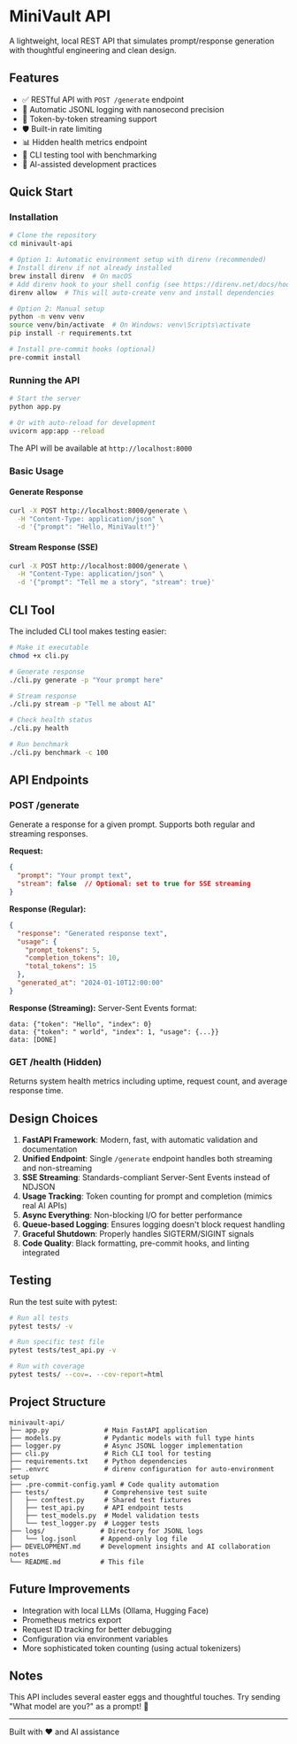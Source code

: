 # MiniVault API

A lightweight, local REST API that simulates prompt/response generation with thoughtful engineering and clean design.

## Features

- ✅ RESTful API with `POST /generate` endpoint
- 📝 Automatic JSONL logging with nanosecond precision
- 🚀 Token-by-token streaming support
- 🛡️ Built-in rate limiting
- 📊 Hidden health metrics endpoint
- 🎯 CLI testing tool with benchmarking
- 🤖 AI-assisted development practices

## Quick Start

### Installation

```bash
# Clone the repository
cd minivault-api

# Option 1: Automatic environment setup with direnv (recommended)
# Install direnv if not already installed
brew install direnv  # On macOS
# Add direnv hook to your shell config (see https://direnv.net/docs/hook.html)
direnv allow  # This will auto-create venv and install dependencies

# Option 2: Manual setup
python -m venv venv
source venv/bin/activate  # On Windows: venv\Scripts\activate
pip install -r requirements.txt

# Install pre-commit hooks (optional)
pre-commit install
```

### Running the API

```bash
# Start the server
python app.py

# Or with auto-reload for development
uvicorn app:app --reload
```

The API will be available at `http://localhost:8000`

### Basic Usage

#### Generate Response

```bash
curl -X POST http://localhost:8000/generate \
  -H "Content-Type: application/json" \
  -d '{"prompt": "Hello, MiniVault!"}'
```

#### Stream Response (SSE)

```bash
curl -X POST http://localhost:8000/generate \
  -H "Content-Type: application/json" \
  -d '{"prompt": "Tell me a story", "stream": true}'
```

## CLI Tool

The included CLI tool makes testing easier:

```bash
# Make it executable
chmod +x cli.py

# Generate response
./cli.py generate -p "Your prompt here"

# Stream response
./cli.py stream -p "Tell me about AI"

# Check health status
./cli.py health

# Run benchmark
./cli.py benchmark -c 100
```

## API Endpoints

### POST /generate
Generate a response for a given prompt. Supports both regular and streaming responses.

**Request:**
```json
{
  "prompt": "Your prompt text",
  "stream": false  // Optional: set to true for SSE streaming
}
```

**Response (Regular):**
```json
{
  "response": "Generated response text",
  "usage": {
    "prompt_tokens": 5,
    "completion_tokens": 10,
    "total_tokens": 15
  },
  "generated_at": "2024-01-10T12:00:00"
}
```

**Response (Streaming):**
Server-Sent Events format:
```
data: {"token": "Hello", "index": 0}
data: {"token": " world", "index": 1, "usage": {...}}
data: [DONE]
```

### GET /health (Hidden)
Returns system health metrics including uptime, request count, and average response time.

## Design Choices

1. **FastAPI Framework**: Modern, fast, with automatic validation and documentation
2. **Unified Endpoint**: Single `/generate` endpoint handles both streaming and non-streaming
3. **SSE Streaming**: Standards-compliant Server-Sent Events instead of NDJSON
4. **Usage Tracking**: Token counting for prompt and completion (mimics real AI APIs)
5. **Async Everything**: Non-blocking I/O for better performance
6. **Queue-based Logging**: Ensures logging doesn't block request handling
7. **Graceful Shutdown**: Properly handles SIGTERM/SIGINT signals
8. **Code Quality**: Black formatting, pre-commit hooks, and linting integrated

## Testing

Run the test suite with pytest:

```bash
# Run all tests
pytest tests/ -v

# Run specific test file
pytest tests/test_api.py -v

# Run with coverage
pytest tests/ --cov=. --cov-report=html
```

## Project Structure

```
minivault-api/
├── app.py              # Main FastAPI application
├── models.py           # Pydantic models with full type hints
├── logger.py           # Async JSONL logger implementation
├── cli.py              # Rich CLI tool for testing
├── requirements.txt    # Python dependencies
├── .envrc              # direnv configuration for auto-environment setup
├── .pre-commit-config.yaml # Code quality automation
├── tests/              # Comprehensive test suite
│   ├── conftest.py     # Shared test fixtures
│   ├── test_api.py     # API endpoint tests
│   ├── test_models.py  # Model validation tests
│   └── test_logger.py  # Logger tests
├── logs/              # Directory for JSONL logs
│   └── log.jsonl      # Append-only log file
├── DEVELOPMENT.md     # Development insights and AI collaboration notes
└── README.md          # This file
```

## Future Improvements

- Integration with local LLMs (Ollama, Hugging Face)
- Prometheus metrics export
- Request ID tracking for better debugging
- Configuration via environment variables
- More sophisticated token counting (using actual tokenizers)

## Notes

This API includes several easter eggs and thoughtful touches. Try sending "What model are you?" as a prompt! 🎉

---

Built with ❤️ and AI assistance